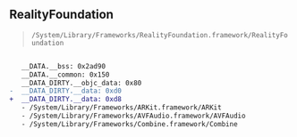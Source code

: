 ## RealityFoundation

> `/System/Library/Frameworks/RealityFoundation.framework/RealityFoundation`

```diff

   __DATA.__bss: 0x2ad90
   __DATA.__common: 0x150
   __DATA_DIRTY.__objc_data: 0x80
-  __DATA_DIRTY.__data: 0xd0
+  __DATA_DIRTY.__data: 0xd8
   - /System/Library/Frameworks/ARKit.framework/ARKit
   - /System/Library/Frameworks/AVFAudio.framework/AVFAudio
   - /System/Library/Frameworks/Combine.framework/Combine

```
